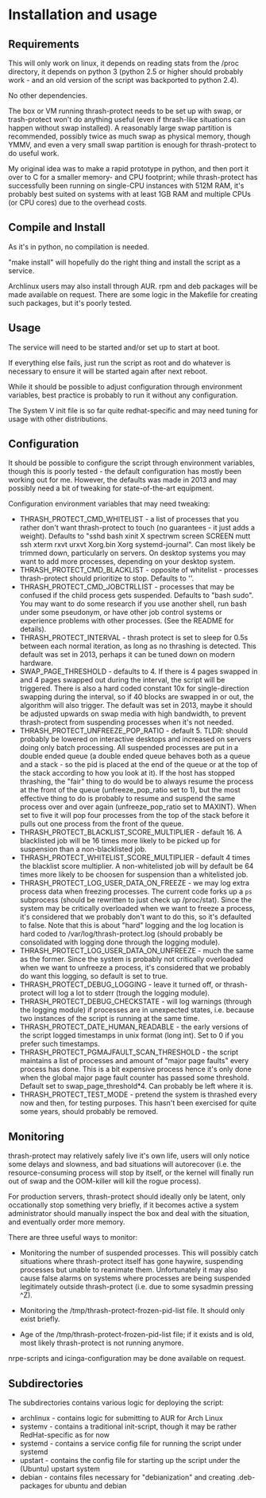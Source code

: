 Installation and usage
======================

Requirements
------------

This will only work on linux, it depends on reading stats from the
/proc directory, it depends on python 3 (python 2.5 or higher should probably work - and an old version of the script was backported to python 2.4).

No other dependencies.

The box or VM running thrash-protect needs to be set up with swap, or
trash-protect won't do anything useful (even if thrash-like situations
can happen without swap installed).  A reasonably large swap partition
is recommended, possibly twice as much swap as physical memory, though
YMMV, and even a very small swap partition is enough for
thrash-protect to do useful work.

My original idea was to make a rapid prototype in python, and then
port it over to C for a smaller memory- and CPU footprint; while
thrash-protect has successfully been running on single-CPU instances
with 512M RAM, it's probably best suited on systems with at least 1GB
RAM and multiple CPUs (or CPU cores) due to the overhead costs.

Compile and Install
-------------------

As it's in python, no compilation is needed.

"make install" will hopefully do the right thing and install the
script as a service.

Archlinux users may also install through AUR.  rpm and deb packages
will be made available on request.  There are some logic in the Makefile for creating such packages, but it's poorly tested.


Usage
-----

The service will need to be started and/or set up to start at boot.

If everything else fails, just run the script as root and do whatever
is necessary to ensure it will be started again after next reboot.

While it should be possible to adjust configuration through
environment variables, best practice is probably to run it without any
configuration.

The System V init file is so far quite redhat-specific and may need
tuning for usage with other distributions.

Configuration
-------------

It should be possible to configure the script through environment
variables, though this is poorly tested - the default configuration
has mostly been working out for me.  However, the defaults was made in 2013 and may possibly need a bit of tweaking for state-of-the-art equipment.

Configuration environment variables that may need tweaking:

* THRASH_PROTECT_CMD_WHITELIST - a list of processes that you rather don't want thrash-protect to touch (no guarantees - it just adds a weight).  Defaults to "sshd bash xinit X spectrwm screen SCREEN mutt ssh xterm rxvt urxvt Xorg.bin Xorg systemd-journal".  Can most likely be trimmed down, particularly on servers.  On desktop systems you may want to add more processes, depending on your desktop system.
* THRASH_PROTECT_CMD_BLACKLIST - opposite of whitelist - processes thrash-protect should prioritize to stop.  Defaults to ''.
* THRASH_PROTECT_CMD_JOBCTRLLIST - processes that may be confused if the child process gets suspended.  Defaults to "bash sudo".  You may want to do some research if you use another shell, run bash under some pseudonym, or have other job control systems or experience problems with other processes.  (See the README for details).
* THRASH_PROTECT_INTERVAL - thrash protect is set to sleep for 0.5s between each normal iteration, as long as no thrashing is detected.  This default was set in 2013, perhaps it can be tuned down on modern hardware.
* SWAP_PAGE_THRESHOLD - defaults to 4.  If there is 4 pages swapped in and 4 pages swapped out during the interval, the script will be triggered.  There is also a hard coded constant 10x for single-direction swapping during the interval, so if 40 blocks are swapped in or out, the algorithm will also trigger.  The default was set in 2013, maybe it should be adjusted upwards on swap media with high bandwidth, to prevent thrash-protect from suspending processes when it's not needed.
* THRASH_PROTECT_UNFREEZE_POP_RATIO - default 5.  TLDR: should probably be lowered on interactive desktops and increased on servers doing only batch processing.  All suspended processes are put in a double ended queue (a double ended queue behaves both as a queue and a stack - so the pid is placed at the end of the queue or at the top of the stack according to how you look at it).  If the host has stopped thrashing, the "fair" thing to do would be to always resume the process at the front of the queue (unfreeze_pop_ratio set to 1), but the most effective thing to do is probably to resume and suspend the same process over and over again (unfreeze_pop_ratio set to MAXINT). When set to five it will pop four processes from the top of the stack before it pulls out one process from the front of the queue.
* THRASH_PROTECT_BLACKLIST_SCORE_MULTIPLIER - default 16.  A blacklisted job will be 16 times more likely to be picked up for suspension than a non-blacklisted job.
* THRASH_PROTECT_WHITELIST_SCORE_MULTIPLIER - default 4 times the blacklist score multiplier.  A non-whitelisted job will by default be 64 times more likely to be choosen for suspension than a whitelisted job.
* THRASH_PROTECT_LOG_USER_DATA_ON_FREEZE - we may log extra process data when freezing processes.  The current code forks up a `ps` subprocess (should be rewritten to just check up /proc/stat).  Since the system may be critically overloaded when we want to freeze a process, it's considered that we probably don't want to do this, so it's defaulted to false.  Note that this is about "hard" logging and the log location is hard coded to /var/log/thrash-protect.log (should probably be consolidated with logging done through the logging module).
* THRASH_PROTECT_LOG_USER_DATA_ON_UNFREEZE - much the same as the former.  Since the system is probably not critically overloaded when we want to unfreeze a process, it's considered that we probably do want this logging, so default is set to true.
* THRASH_PROTECT_DEBUG_LOGGING - leave it turned off, or thrash-protect will log a lot to stderr (trough the logging module).
* THRASH_PROTECT_DEBUG_CHECKSTATE - will log warnings (through the logging module) if processes are in unexpected states, i.e. because two instances of the script is running at the same time.
* THRASH_PROTECT_DATE_HUMAN_READABLE - the early versions of the script logged timestamps in unix format (long int).  Set to 0 if you prefer such timestamps.
* THRASH_PROTECT_PGMAJFAULT_SCAN_THRESHOLD - the script maintains a list of processes and amount of "major page faults" every process has done.  This is a bit expensive process hence it's only done when the global major page fault counter has passed some threshold.  Default set to swap_page_threshold*4.  Can probably be left where it is.
 * THRASH_PROTECT_TEST_MODE - pretend the system is thrashed every now and then, for testing purposes.  This hasn't been exercised for quite some years, should probably be removed.

Monitoring
----------

thrash-protect may relatively safely live it's own life, users will
only notice some delays and slowness, and bad situations will
autorecover (i.e. the resource-consuming process will stop by itself,
or the kernel will finally run out of swap and the OOM-killer will
kill the rogue process).

For production servers, thrash-protect should ideally only be latent,
only occationally stop something very briefly, if it becomes active a
system administrator should manually inspect the box and deal with the
situation, and eventually order more memory.

There are three useful ways to monitor:

* Monitoring the number of suspended processes.  This will possibly
  catch situations where thrash-protect itself has gone haywire,
  suspending processes but unable to reanimate them.  Unfortunately it
  may also cause false alarms on systems where processes are being
  suspended legitimately outside thrash-protect (i.e. due to some
  sysadmin pressing ^Z).

* Monitoring the /tmp/thrash-protect-frozen-pid-list file.  It should
  only exist briefly.

* Age of the /tmp/thrash-protect-frozen-pid-list file; if it exists
  and is old, most likely thrash-protect is not running anymore.

nrpe-scripts and icinga-configuration may be done available on request.

Subdirectories
--------------

The subdirectories contains various logic for deploying the script:

* archlinux - contains logic for submitting to AUR for Arch Linux
* systemv - contains a traditional init-script, though it may be rather RedHat-specific as for now
* systemd - contains a service config file for running the script under systemd
* upstart - contains the config file for starting up the script under the (Ubuntu) upstart system
* debian - contains files necessary for "debianization" and creating .deb-packages for ubuntu and debian
